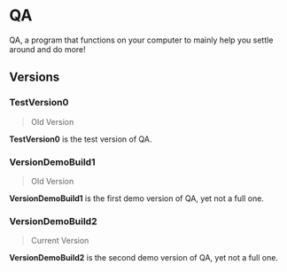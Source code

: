 # QA
QA, a program that functions on your computer to mainly help you settle around and do more!

## Versions
### TestVersion0
> Old Version

**TestVersion0** is the test version of QA.

### VersionDemoBuild1
> Old Version

**VersionDemoBuild1** is the first demo version of QA, yet not a full one.

### VersionDemoBuild2
> Current Version

**VersionDemoBuild2** is the second demo version of QA, yet not a full one.
